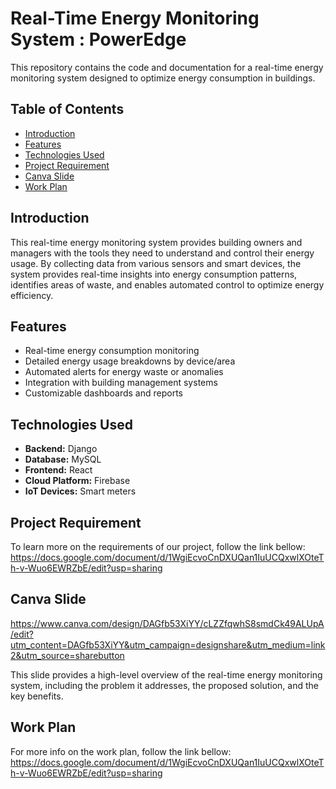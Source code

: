 # Real-Time Energy Monitoring System : PowerEdge

This repository contains the code and documentation for a real-time energy monitoring system designed to optimize energy consumption in buildings.

## Table of Contents

*   [Introduction](#introduction)
*   [Features](#features)
*   [Technologies Used](#technologies-used)
*   [Project Requirement](#problem-statement-justification)   
*   [Canva Slide](#canva-slide)
*   [Work Plan](#work-plan)

## Introduction

This real-time energy monitoring system provides building owners and managers with the tools they need to understand and control their energy usage. By collecting data from various sensors and smart devices, the system provides real-time insights into energy consumption patterns, identifies areas of waste, and enables automated control to optimize energy efficiency.

## Features

*   Real-time energy consumption monitoring
*   Detailed energy usage breakdowns by device/area
*   Automated alerts for energy waste or anomalies
*   Integration with building management systems
*   Customizable dashboards and reports

## Technologies Used

*   **Backend:** Django
*   **Database:** MySQL
*   **Frontend:** React
*   **Cloud Platform:** Firebase
*   **IoT Devices:** Smart meters

## Project Requirement
To learn more on the requirements of our project, follow the link bellow:
https://docs.google.com/document/d/1WgiEcvoCnDXUQan1IuUCQxwlXOteTh-v-Wuo6EWRZbE/edit?usp=sharing

## Canva Slide

https://www.canva.com/design/DAGfb53XiYY/cLZZfqwhS8smdCk49ALUpA/edit?utm_content=DAGfb53XiYY&utm_campaign=designshare&utm_medium=link2&utm_source=sharebutton

This slide provides a high-level overview of the real-time energy monitoring system, including the problem it addresses, the proposed solution, and the key benefits.

## Work Plan
For more info on the work plan, follow the link bellow:
https://docs.google.com/document/d/1WgiEcvoCnDXUQan1IuUCQxwlXOteTh-v-Wuo6EWRZbE/edit?usp=sharing
